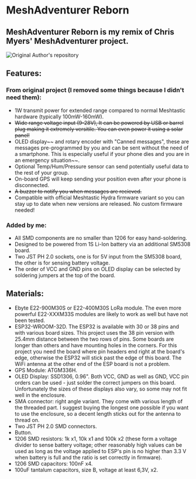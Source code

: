 # MeshAdventurer Reborn
## MeshAdventurer Reborn is my remix of Chris Myers' MeshAdventurer project.
![Original Author's repository](https://github.com/chrismyers2000/MeshAdventurer)
## Features:
### From original project (I removed some things because I didn't need them):
- 1W transmit power for extended range compared to normal Meshtastic hardware (typically 100mW-160mW).
- ~~Wide range voltage input (9-28V), It can be powered by USB or barrel plug making it extremely versitile. You can even power it using a solar panel!~~
- OLED display~~ and rotary encoder with "Canned messages", these are messages pre-programmed by you and can be sent without the need of a smartphone. This is especially useful if your phone dies and you are in an emergency situation~~.
- Optional Temp/Hum/Pressure sensor can send potentially useful data to the rest of your group.
- On-board GPS will keep sending your position even after your phone is disconnected.
- ~~A buzzer to notify you when messages are recieved.~~ 
- Compatible with official Meshtastic Hydra firmware variant so you can stay up to date when new versions are released. No custom firmware needed!
### Added by me:
- All SMD components are no smaller than 1206 for easy hand-soldering.
- Designed to be powered from 1S Li-Ion battery via an additional SM5308 board.
- Two JST PH 2.0 sockets, one is for 5V input from the SM5308 board, the other is for sensing battery voltage.
- The order of VCC and GND pins on OLED display can be selected by soldering jumpers at the top of the board.
## Materials:
- Ebyte E22-900M30S or E22-400M30S LoRa module. The even more powerful E22-XXXM33S modules are likely to work as well but have not been tested.
- ESP32-WROOM-32D. The ESP32 is available with 30 or 38 pins and with various board sizes. This project uses the 38 pin version with 25.4mm distance between the two rows of pins. Some boards are longer than others and have mounting holes in the corners. For this project you need the board where pin headers end right at the board's edge, otherwise the ESP32 will stick past the edge of this board. The WiFi antenna at the other end of the ESP board is not a problem.
- GPS Module: ATGM336H.
- OLED Display: SSD1306, 0.96". Both VCC, GND as well as GND, VCC pin orders can be used - just solder the correct jumpers on this board. Unfortunately the sizes of these displays also vary, so some may not fit well in the enclosure.
- SMA connector: right angle variant. They come with various length of the threaded part. I suggest buying the longest one possible if you want to use the enclosure, so a decent length sticks out for the antenna to thread on.
- Two JST PH 2.0 SMD connectors.
- Button.
- 1206 SMD resistors: 1k x1, 10k x1 and 100k x2 (these form a voltage divider to sense battery voltage; other reasonably high values can be used as long as the voltage applied to ESP's pin is no higher than 3.3 V when battery is full and the ratio is set correctly in firmware).
- 1206 SMD capacitors: 100nF x4.
- 100uF tantalum capacitors, size B, voltage at least 6,3V, x2.